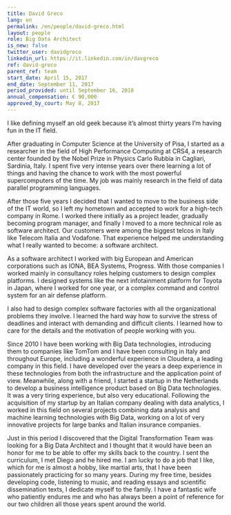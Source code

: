 ```yaml
---
title: David Greco
lang: en
permalink: /en/people/david-greco.html
layout: people
role: Big Data Architect
is_new: false
twitter_user: davidgreco
linkedin_url: https://it.linkedin.com/in/davgreco
ref: david-greco
parent_ref: team
start_date: April 15, 2017
end_date: September 11, 2017
period_provided: until September 16, 2018
annual_compensation: € 90,000
approved_by_court: May 8, 2017
---
```

I like defining myself an old geek because it’s almost thirty years I’m having fun in the IT field. 

After graduating in Computer Science at the University of Pisa, I started as a researcher in the field of High Performance Computing at CRS4, a research center founded by the Nobel Prize in Physics Carlo Rubbia in Cagliari, Sardinia, Italy.
I spent five very intense years over there learning a lot of things and having the chance to work with the most powerful supercomputers of the time. My job was mainly research in the field of data parallel programming languages.

After those five years I decided that I wanted to move to the business side of the IT world, so I left my hometown and accepted to work for  a  high-tech company in Rome. I worked there initially as a project leader, gradually becoming program manager, and finally I moved to a more technical role as software architect. Our customers were among the biggest telcos in Italy like Telecom Italia and Vodafone. That experience helped me  understanding what I really wanted to become: a software architect.

As a software architect I worked with big European and American corporations such as IONA, BEA Systems, Progress. With those companies I worked mainly in consultancy roles helping customers to design complex platforms. I designed systems like the next infotainment platform for Toyota in Japan, where I worked for one year, or a complex command and control system for an air defense platform.

I also had to design complex software factories with all the organizational problems they involve. I learned the hard way how to survive the stress of deadlines and interact with demanding and difficult clients. I learned how to care for the details and the motivation of people working with you.

Since 2010 I have been working with Big Data technologies, introducing them to companies like TomTom and I have been consulting in Italy and throughout Europe, including a wonderful experience in Cloudera, a leading company in this field.
I have developed over the years a deep experience in these technologies from both the infrastructure and the application point of view. Meanwhile, along with a friend, I started a startup in the Netherlands to develop a business intelligence product based on Big Data technologies. It was a very tiring experience, but also very educational.
Following the acquisition of my startup by an Italian company dealing with data analytics, I worked in this field on several projects combining data analysis and machine learning technologies with Big Data, working on a lot of very innovative projects for large banks and Italian insurance companies.

Just in this period I discovered that the Digital Transformation Team was looking for a Big Data Architect and I thought that it would have been an honor for me to be able to offer my skills back to the country. I sent the curriculum, I met Diego and he hired me.
I am lucky to do a job that I like, which for me is almost a hobby, like martial arts, that I have been passionately practicing for so many years. During my  free time, besides developing code, listening to music, and reading essays and scientific dissemination texts, I dedicate myself to the family. I have a fantastic wife who patiently endures me and who has always been a point of reference for our two children all those years  spent around the world.

